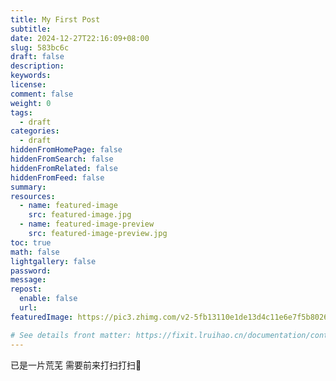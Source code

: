 ```yaml
---
title: My First Post
subtitle:
date: 2024-12-27T22:16:09+08:00
slug: 583bc6c
draft: false
description:
keywords:
license:
comment: false
weight: 0
tags:
  - draft
categories:
  - draft
hiddenFromHomePage: false
hiddenFromSearch: false
hiddenFromRelated: false
hiddenFromFeed: false
summary:
resources:
  - name: featured-image
    src: featured-image.jpg
  - name: featured-image-preview
    src: featured-image-preview.jpg
toc: true
math: false
lightgallery: false
password:
message:
repost:
  enable: false
  url:
featuredImage: https://pic3.zhimg.com/v2-5fb13110e1de13d4c11e6e7f5b8026da_r.jpg

# See details front matter: https://fixit.lruihao.cn/documentation/content-management/introduction/#front-matter
---
```


已是一片荒芜 需要前来打扫打扫🧹

<!--more-->
